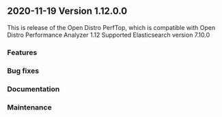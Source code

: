 ## 2020-11-19 Version 1.12.0.0

This is release of the Open Distro PerfTop, which is compatible with Open Distro Performance Analyzer 1.12
Supported Elasticsearch version 7.10.0

### Features

### Bug fixes

### Documentation

### Maintenance
